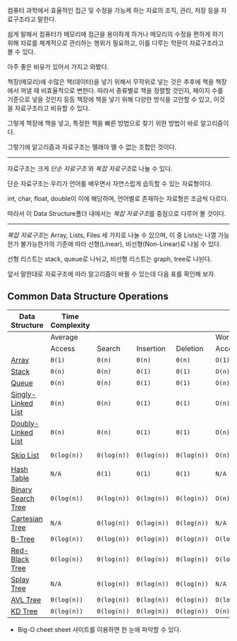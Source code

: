
컴퓨터 과학에서 효율적인 접근 및 수정을 가능케 하는 자료의 조직, 관리, 저장 등을 자료구조라고 말한다.

쉽게 말해서 컴퓨터가 메모리에 접근을 용이하게 하거나 메모리의 수정을 편하게 하기 위해 자료를 체계적으로 관리하는 행위가 필요하고, 이를 다루는 학문이 자료구조라고 볼 수 있다.

아주 좋은 비유가 있어서 가지고 와봤다.

책장(메모리)에 수많은 책(데이터)을 넣기 위해서 무작위로 넣는 것은 추후에 책을 책장에서 꺼낼 때 비효율적으로 변한다. 따라서 종류별로 책을 정렬할 것인지, 페이지 수를 기준으로 넣을 것인지 등등 책장에 책을 넣기 위해 다양한 방식을 고안할 수 있고, 이것을 자료구조라고 비유할 수 있다. 

그렇게 책장에 책을 넣고, 특정한 책을 빠른 방법으로 찾기 위한 방법이 바로 알고리즘이다. 

그렇기에 알고리즘과 자료구조는 뗄래야 뗄 수 없는 조합인 것이다.

--- 

자료구조는 크게 *단순 자료구조* 와 *복잡 자료구조*로 나눌 수 있다.

단순 자료구조는 우리가 언어를 배우면서 자연스럽게 습득할 수 있는 자료형이다. 

int, char, float, double이 이에 해당하며, 언어별로 존재하는 자료형은 조금씩 다르다.

따라서 이 Data Structure폴더 내에서는 *복잡 자료구조*를 중점으로 다루어 볼 것이다.

---

*복잡 자료구조*는 Array, Lists, Files 세 가지로 나눌 수 있으며, 이 중 Lists는 나열 가능한가 불가능한가의 기준에 따라 선형(Linear), 비선형(Non-Linear)로 나뉠 수 있다.

선형 리스트는 stack, queue로 나뉘고, 비선형 리스트는 graph, tree로 나뉜다.

앞서 말한대로 자료구조에 따라 알고리즘이 바뀔 수 있는데 다음 표를 확인해 보자.

## Common Data Structure Operations

| Data Structure                                                                            | Time Complexity |             |             |             |             |             |             |             | Space Complexity |
| ----------------------------------------------------------------------------------------- | --------------- | ----------- | ----------- | ----------- | ----------- | ----------- | ----------- | ----------- | ---------------- |
|                                                                                           | Average         |             |             |             | Worst       |             |             |             | Worst            |
|                                                                                           | Access          | Search      | Insertion   | Deletion    | Access      | Search      | Insertion   | Deletion    |                  |
| [Array](http://en.wikipedia.org/wiki/Array_data_structure)                                | `Θ(1)`          | `Θ(n)`      | `Θ(n)`      | `Θ(n)`      | `O(1)`      | `O(n)`      | `O(n)`      | `O(n)`      | `O(n)`           |
| [Stack](http://en.wikipedia.org/wiki/Stack_(abstract_data_type))                          | `Θ(n)`          | `Θ(n)`      | `Θ(1)`      | `Θ(1)`      | `O(n)`      | `O(n)`      | `O(1)`      | `O(1)`      | `O(n)`           |
| [Queue](http://en.wikipedia.org/wiki/Queue_(abstract_data_type))                          | `Θ(n)`          | `Θ(n)`      | `Θ(1)`      | `Θ(1)`      | `O(n)`      | `O(n)`      | `O(1)`      | `O(1)`      | `O(n)`           |
| [Singly-Linked List](http://en.wikipedia.org/wiki/Singly_linked_list#Singly_linked_lists) | `Θ(n)`          | `Θ(n)`      | `Θ(1)`      | `Θ(1)`      | `O(n)`      | `O(n)`      | `O(1)`      | `O(1)`      | `O(n)`           |
| [Doubly-Linked List](http://en.wikipedia.org/wiki/Doubly_linked_list)                     | `Θ(n)`          | `Θ(n)`      | `Θ(1)`      | `Θ(1)`      | `O(n)`      | `O(n)`      | `O(1)`      | `O(1)`      | `O(n)`           |
| [Skip List](http://en.wikipedia.org/wiki/Skip_list)                                       | `Θ(log(n))`     | `Θ(log(n))` | `Θ(log(n))` | `Θ(log(n))` | `O(n)`      | `O(n)`      | `O(n)`      | `O(n)`      | `O(n log(n))`    |
| [Hash Table](http://en.wikipedia.org/wiki/Hash_table)                                     | `N/A`           | `Θ(1)`      | `Θ(1)`      | `Θ(1)`      | `N/A`       | `O(n)`      | `O(n)`      | `O(n)`      | `O(n)`           |
| [Binary Search Tree](http://en.wikipedia.org/wiki/Binary_search_tree)                     | `Θ(log(n))`     | `Θ(log(n))` | `Θ(log(n))` | `Θ(log(n))` | `O(n)`      | `O(n)`      | `O(n)`      | `O(n)`      | `O(n)`           |
| [Cartesian Tree](https://en.wikipedia.org/wiki/Cartesian_tree)                            | `N/A`           | `Θ(log(n))` | `Θ(log(n))` | `Θ(log(n))` | `N/A`       | `O(n)`      | `O(n)`      | `O(n)`      | `O(n)`           |
| [B-Tree](http://en.wikipedia.org/wiki/B_tree)                                             | `Θ(log(n))`     | `Θ(log(n))` | `Θ(log(n))` | `Θ(log(n))` | `O(log(n))` | `O(log(n))` | `O(log(n))` | `O(log(n))` | `O(n)`           |
| [Red-Black Tree](http://en.wikipedia.org/wiki/Red-black_tree)                             | `Θ(log(n))`     | `Θ(log(n))` | `Θ(log(n))` | `Θ(log(n))` | `O(log(n))` | `O(log(n))` | `O(log(n))` | `O(log(n))` | `O(n)`           |
| [Splay Tree](https://en.wikipedia.org/wiki/Splay_tree)                                    | `N/A`           | `Θ(log(n))` | `Θ(log(n))` | `Θ(log(n))` | `N/A`       | `O(log(n))` | `O(log(n))` | `O(log(n))` | `O(n)`           |
| [AVL Tree](http://en.wikipedia.org/wiki/AVL_tree)                                         | `Θ(log(n))`     | `Θ(log(n))` | `Θ(log(n))` | `Θ(log(n))` | `O(log(n))` | `O(log(n))` | `O(log(n))` | `O(log(n))` | `O(n)`           |
| [KD Tree](http://en.wikipedia.org/wiki/K-d_tree)                                          | `Θ(log(n))`     | `Θ(log(n))` | `Θ(log(n))` | `Θ(log(n))` | `O(n)`      | `O(n)`      | `O(n)`      | `O(n)`      | `O(n)`           |

* Big-O cheet sheet 사이트를 이용하면 한 눈에 파악할 수 있다.


